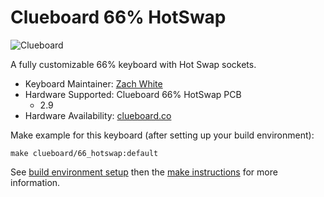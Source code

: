 # Clueboard 66% HotSwap

![Clueboard](https://static1.squarespace.com/static/55c13bdee4b099be5dcb82eb/t/5867eeaad2b857fd0d196f4b/1494021396651/IMGP4201.jpg?format=1500w)

A fully customizable 66% keyboard with Hot Swap sockets.

* Keyboard Maintainer: [Zach White](https://github.com/skullydazed)
* Hardware Supported: Clueboard 66% HotSwap PCB
  * 2.9
* Hardware Availability: [clueboard.co](https://clueboard.co/)

Make example for this keyboard (after setting up your build environment):

    make clueboard/66_hotswap:default

See [build environment setup](https://docs.qmk.fm/#/getting_started_build_tools) then the [make instructions](https://docs.qmk.fm/#/getting_started_make_guide) for more information.
